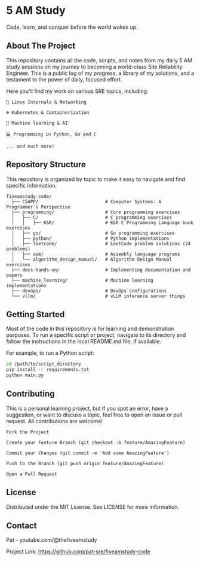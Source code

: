 # 5 AM Study
Code, learn, and conquer before the world wakes up.

## About The Project

This repository contains all the code, scripts, and notes from my daily 5 AM study sessions on my journey to becoming a world-class Site Reliability Engineer. 
This is a public log of my progress, a library of my solutions, and a testament to the power of daily, focused effort.

Here you'll find my work on various SRE topics, including:

    🐧 Linux Internals & Networking

    ☸️ Kubernetes & Containerization

    🤖 Machine learning & AI'

    💻 Programming in Python, Go and C

    ... and much more!

## Repository Structure

This repository is organized by topic to make it easy to navigate and find specific information.
```
fiveamstudy-code/
  ├── CSAPP/                         # Computer Systems: A Programmer's Perspective
  ├── programming/                   # Core programming exercises
  │   ├── C/                         # C programming exercises
  │   │   ├── K&R/                   # K&R C Programming Language book exercises
  │   ├── go/                        # Go programming exercises
  │   ├── python/                    # Python implementations
  │   ├── leetcode/                  # LeetCode problem solutions (24 problems)
  │   ├── asm/                       # Assembly language programs
  │   └── algorithm_design_manual/   # Algorithm Design Manual exercises
  ├── docs-hands-on/                 # Implementing documentation and papers
  ├── machine_learning/              # Machine learning implementations
  ├── devops/                        # DevOps configurations
  └── vllm/                          # vLLM inference server things
```
## Getting Started

Most of the code in this repository is for learning and demonstration purposes. To run a specific script or project, navigate to its directory and follow the instructions in the local README.md file, if available.

For example, to run a Python script:
```bash
cd /path/to/script_directory
pip install -r requirements.txt
python main.py
```

## Contributing

This is a personal learning project, but if you spot an error, have a suggestion, or want to discuss a topic, feel free to open an issue or pull request. All contributions are welcome!

    Fork the Project

    Create your Feature Branch (git checkout -b feature/AmazingFeature)

    Commit your Changes (git commit -m 'Add some AmazingFeature')

    Push to the Branch (git push origin feature/AmazingFeature)

    Open a Pull Request

## License

Distributed under the MIT License. See LICENSE for more information.

## Contact

Pat - youtube.com/@thefiveamstudy

Project Link: https://github.com/pat-sre/fiveamstudy-code
